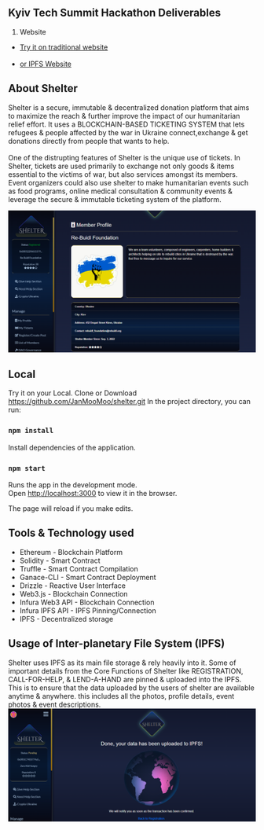 
## Kyiv Tech Summit Hackathon Deliverables

1. Website <br />
* [Try it on traditional website](https://shelter.services) <br />
  <br />
* [or IPFS Website](https://shelter.on.fleek.co) <br />


## About Shelter
Shelter is a secure, immutable & decentralized donation platform that aims to maximize the reach & further improve the impact of our humanitarian relief effort. It uses a BLOCKCHAIN-BASED TICKETING SYSTEM that lets refugees & people affected by the war in Ukraine connect,exchange & get donations directly from people that wants to help.
<br />
<br />
One of the distrupting features of Shelter is the unique use of tickets. In Shelter, tickets are used primarily to exchange not only goods & items essential to the victims of war, but also services amongst its members. Event organizers could also use shelter to make humanitarian events such as food programs, online medical consultation & community events & leverage the secure & immutable ticketing system of the platform.



![ReadPhoto](readphoto.png)
<br />

## Local
Try it on your Local.
Clone or Download https://github.com/JanMooMoo/shelter.git
In the project directory, you can run:

### `npm install`
Install dependencies of the application.

### `npm start`

Runs the app in the development mode.<br />
Open [http://localhost:3000](http://localhost:3000) to view it in the browser.

The page will reload if you make edits.<br />

## Tools & Technology used
* Ethereum - Blockchain Platform          <br/>
* Solidity - Smart Contract          <br/>
* Truffle - Smart Contract Compilation       <br/>
* Ganace-CLI - Smart Contract Deployment     <br/>
* Drizzle - Reactive User Interface    <br/>
* Web3.js - Blockchain Connection      <br/>
* Infura Web3 API - Blockchain Connection    <br/>
* Infura IPFS API - IPFS Pinning/Connection    <br/>
* IPFS - Decentralized storage   <br/>


## Usage of Inter-planetary File System (IPFS)
Shelter uses IPFS as its main file storage & rely heavily into it. Some of important details from the Core Functions of Shelter like REGISTRATION, CALL-FOR-HELP, & LEND-A-HAND are pinned & uploaded into the IPFS.
This is to ensure that the data uploaded by the users of shelter are available anytime & anywhere. this includes all the photos, profile details, event photos & event descriptions.
<br />
![ReadPhoto](readphoto2.png)
<br />

